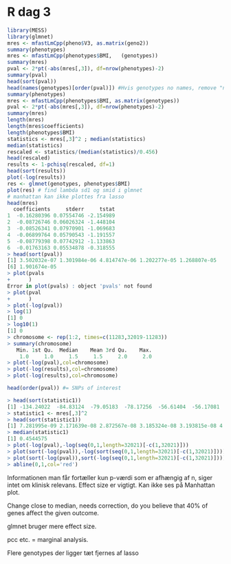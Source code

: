 # R dag 3

```R
library(MESS)
library(glmnet)
mres <- mfastLmCpp(pheno$V3, as.matrix(geno2))
summary(phenotypes)
mres <- mfastLmCpp(phenotypes$BMI,   (genotypes))
summary(mres)
pval <- 2*pt(-abs(mres[,3]), df=nrow(phenotypes)-2)
summary(pval)
head(sort(pval))
head(names(genotypes)[order(pval)]) #Hvis genotypes no names, remove "names".
summary(phenotypes)
mres <- mfastLmCpp(phenotypes$BMI, as.matrix(genotypes))
pval <- 2*pt(-abs(mres[,3]), df=nrow(phenotypes)-2)
summary(mres)
length(mres)
length(mres$coefficients)
length(phenotypes$BMI)
statistics <- mres[,3]^2 ; median(statistics)
median(statistics)
rescaled <- statistics/(median(statistics)/0.456)
head(rescaled)
results <- 1-pchisq(rescaled, df=1)
head(sort(results))
plot(-log(results))
res <- glmnet(genotypes, phenotypes$BMI)
plot(res) # find lambda sd1 og smid i glmnet
# manhattan kan ikke plottes fra lasso
head(mres)
  coefficients     stderr     tstat
1  -0.16280396 0.07554746 -2.154989
2  -0.08726746 0.06026324 -1.448104
3  -0.08526341 0.07970901 -1.069683
4  -0.06899764 0.05790543 -1.191557
5  -0.08779398 0.07742912 -1.133863
6  -0.01763163 0.05534878 -0.318555
> head(sort(pval))
[1] 3.502032e-07 1.301984e-06 4.814747e-06 1.202277e-05 1.268807e-05
[6] 1.901674e-05
> plot(pvals
+      )
Error in plot(pvals) : object 'pvals' not found
> plot(pval
+      )
> plot(-log(pval))
> log(1)
[1] 0
> log10(1)
[1] 0
> chromosome <- rep(1:2, times=c(11283,32019-11283))
> summary(chromosome)
   Min. 1st Qu.  Median    Mean 3rd Qu.    Max. 
    1.0     1.0     1.5     1.5     2.0     2.0 
> plot(-log(pval),col=chromosome)
> plot(-log(results),col=chromosome)
> plot(-log(results),col=chromosome)

head(order(pval)) #= SNPs of interest

> head(sort(statistic1))
[1] -134.24022  -84.83124  -79.05183  -78.17256  -56.61404  -56.17081
> statistic1 <- mres[,3]^2
> head(sort(statistic1))
[1] 7.281995e-09 2.171639e-08 2.872567e-08 3.185324e-08 3.193815e-08 4.256086e-08
> median(statistic1)
[1] 0.4544575
> plot(-log(pval),-log(seq(0,1,length=32021)[-c(1,32021)]))
> plot(sort(-log(pval)),-log(sort(seq(0,1,length=32021)[-c(1,32021)])))
> plot(sort(-log(pval)),sort(-log(seq(0,1,length=32021)[-c(1,32021)])))
> abline(0,1,col='red')
```

Informationen man får fortæller kun p-værdi som er afhængig af n, siger intet om klinisk relevans. Effect size er vigtigt. Kan ikke ses på Manhattan plot.



Change close to median, needs correction, do you believe that 40% of genes affect the given outcome.



glmnet bruger mere effect size. 

pcc etc. = marginal analysis.

Flere genotypes der ligger tæt fjernes af lasso

